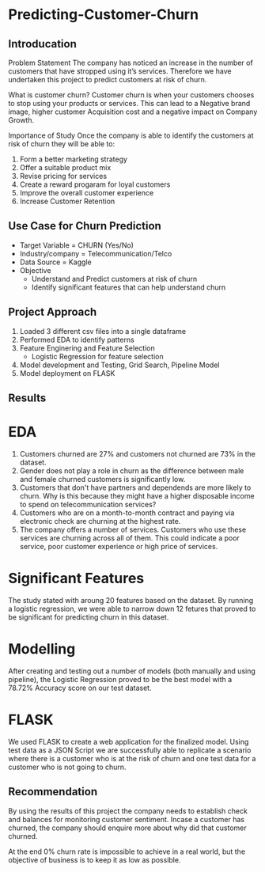 # Predicting-Customer-Churn
## Introducation
Problem Statement
The company has noticed an increase in the number of customers that have stropped using it’s services. Therefore we have undertaken this project to predict customers at risk of churn. 

What is customer churn?
Customer churn is when your customers chooses to stop using your products or services. This can lead to a Negative brand image, higher customer Acquisition cost and a negative impact on Company Growth.

Importance of Study
Once the company is able to identify the customers at risk of churn they will be able to:
1. Form a better marketing strategy
2. Offer a suitable product mix
3. Revise pricing for services
4. Create a reward progaram for loyal customers
5. Improve the overall customer experience 
6. Increase Customer Retention


## Use Case for Churn Prediction
* Target Variable = CHURN (Yes/No)
* Industry/company = Telecommunication/Telco
* Data Source = Kaggle
* Objective 
    - Understand and Predict customers at risk of churn
    - Identify significant features that can help understand churn


## Project Approach
1. Loaded 3 different csv files into a single dataframe
2. Performed EDA to identify patterns 
3. Feature Enginering and Feature Selection
    - Logistic Regression for feature selection 
4. Model development and Testing, Grid Search, Pipeline Model
5. Model deployment on FLASK 

## Results
# EDA
1. Customers churned are 27% and customers not churned are 73% in the dataset.
2. Gender does not play a role in churn as the difference between male and female churned customers is significantly low. 
3. Customers that don't have partners and dependends are more likely to churn. Why is this because they might have a higher disposable income to spend on telecommunication services?
4. Customers who are on a month-to-month contract and paying via electronic check are churning at the highest rate.
5. The company offers a number of services. Customers who use these services are churning across all of them. This could indicate a poor service, poor customer experience or high price of services. 

# Significant Features
The study stated with aroung 20 features based on the dataset. By running a logistic regression, we were able to narrow down 12 fetures that proved to be significant for predicting churn in this dataset. 

# Modelling 
After creating and testing out a number of models (both manually and using pipeline), the Logistic Regression proved to be the best model with a 78.72% Accuracy score on our test dataset. 

# FLASK
We used FLASK to create a web application for the finalized model. Using test data as a JSON Script we are successfully able to replicate a scenario where there is a customer who is at the risk of churn and one test data for a customer who is not going to churn. 


## Recommendation
By using the results of this project the company needs to establish check and balances for monitoring customer sentiment. Incase a customer has churned, the company should enquire more about why did that customer churned. 

At the end 0% churn rate is impossible to achieve in a real world, but the objective of business is to keep it as low as possible. 






